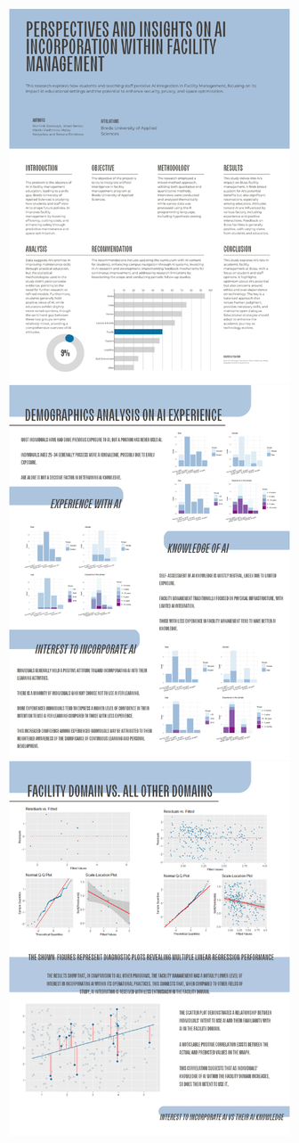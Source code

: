 ![Description of the image](data/1.png)
![Description of the image](data/2.png)
![Description of the image](data/3.png)


